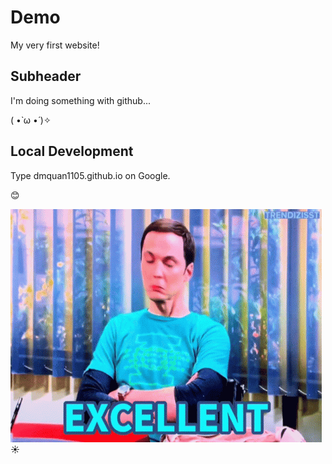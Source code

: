 # Demo 

My very first website!

## Subheader  

I'm doing something with github...

( •̀ ω •́ )✧

## Local Development

Type dmquan1105.github.io on Google.

😊

![alt text](image.png)
☀️
